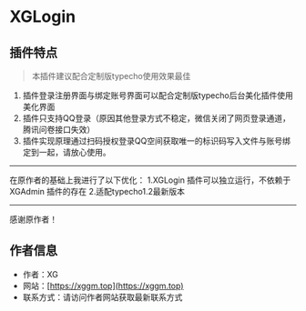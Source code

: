 # XGLogin

## 插件特点

> 本插件建议配合定制版typecho使用效果最佳


1. 插件登录注册界面与绑定账号界面可以配合定制版typecho后台美化插件使用美化界面
2. 插件只支持QQ登录（原因其他登录方式不稳定，微信关闭了网页登录通道，腾讯问卷接口失效）
3. 插件实现原理通过扫码授权登录QQ空间获取唯一的标识码写入文件与账号绑定到一起，请放心使用。


----------

  
在原作者的基础上我进行了以下优化：
1.XGLogin 插件可以独立运行，不依赖于 XGAdmin 插件的存在
2.适配typecho1.2最新版本

----------
感谢原作者！
## 作者信息

- 作者：XG
- 网站：[https://xggm.top](https://xggm.top)
- 联系方式：请访问作者网站获取最新联系方式
